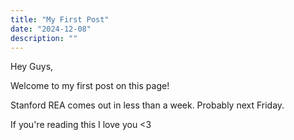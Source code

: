 ```yaml
---
title: "My First Post"
date: "2024-12-08"
description: ""
---
```


Hey Guys,

Welcome to my first post on this page!

Stanford REA comes out in less than a week. Probably next Friday.

If you're reading this I love you <3
